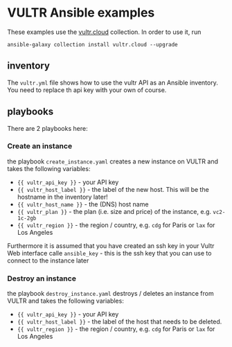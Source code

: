# VULTR Ansible examples

These examples use the [vultr.cloud](https://docs.ansible.com/ansible/latest/collections/vultr/cloud/index.html) collection. In order to use it, run

```
ansible-galaxy collection install vultr.cloud --upgrade
```

## inventory

The `vultr.yml` file shows how to use the vultr API as an Ansible inventory. You need to replace th api key with your own of course.

## playbooks

There are 2 playbooks here:

### Create an instance

the playbook `create_instance.yaml` creates a new instance on VULTR and takes the following variables:

- `{{ vultr_api_key }}` - your API key
- `{{ vultr_host_label }}` - the label of the new host. This will be the hostname in the inventory later!
- `{{ vultr_host_name }}` - the (DNS) host name
- `{{ vultr_plan }}` - the plan (i.e. size and price) of the instance, e.g. `vc2-1c-2gb`
- `{{ vultr_region }}` - the region / country, e.g. `cdg` for Paris or `lax` for Los Angeles

Furthermore it is assumed that you have created an ssh key in your Vultr Web interface calle `ansible_key` - this is the ssh key that you can use to connect to the instance later

### Destroy an instance

the playbook `destroy_instance.yaml` destroys / deletes an instance from VULTR and takes the following variables:

- `{{ vultr_api_key }}` - your API key
- `{{ vultr_host_label }}` - the label of the host that needs to be deleted.
- `{{ vultr_region }}` - the region / country, e.g. `cdg` for Paris or `lax` for Los Angeles

